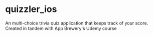 # quizzler_ios
An multi-choice trivia quiz application that keeps track of your score. Created in tandem with App Brewery's Udemy course
